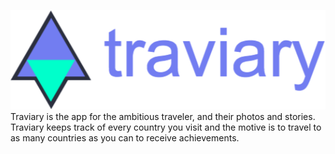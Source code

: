 ![alt tag](https://github.com/efeelaiho/traviary/blob/master/big_traviary_logo.png)
Traviary is the app for the ambitious traveler, and their photos and stories. Traviary 
keeps track of every country you visit and the motive is to travel to as many countries 
as you can to receive achievements. 
